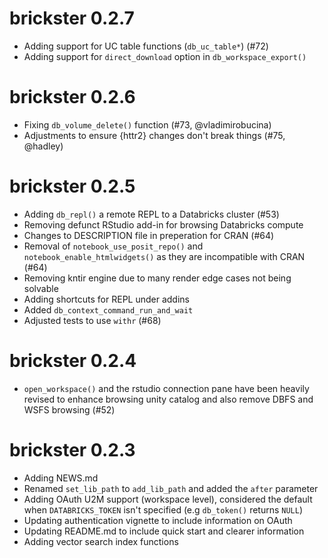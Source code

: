 # brickster 0.2.7
* Adding support for UC table functions (`db_uc_table*`) (#72)
* Adding support for `direct_download` option in `db_workspace_export()`

# brickster 0.2.6
* Fixing `db_volume_delete()` function (#73, @vladimirobucina)
* Adjustments to ensure {httr2} changes don't break things (#75, @hadley)

# brickster 0.2.5

* Adding `db_repl()` a remote REPL to a Databricks cluster (#53)
* Removing defunct RStudio add-in for browsing Databricks compute
* Changes to DESCRIPTION file in preperation for CRAN (#64)
* Removal of `notebook_use_posit_repo()` and `notebook_enable_htmlwidgets()`
as they are incompatible with CRAN (#64)
* Removing kntir engine due to many render edge cases not being solvable
* Adding shortcuts for REPL under addins
* Added `db_context_command_run_and_wait`
* Adjusted tests to use `withr` (#68)

# brickster 0.2.4

* `open_workspace()` and the rstudio connection pane have been heavily revised
  to enhance browsing unity catalog and also remove DBFS and WSFS browsing (#52)

# brickster 0.2.3

* Adding NEWS.md
* Renamed `set_lib_path` to `add_lib_path` and added the `after` parameter
* Adding OAuth U2M support (workspace level), considered the default when
  `DATABRICKS_TOKEN` isn't specified (e.g `db_token()` returns `NULL`)
* Updating authentication vignette to include information on OAuth
* Updating README.md to include quick start and clearer information
* Adding vector search index functions
